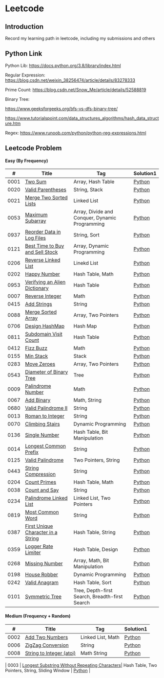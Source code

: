 # Leetcode

## Introduction 

Record my learning path in leetcode, including my submissions and others

## Python Link

Python Lib: https://docs.python.org/3.8/library/index.html

Regular Expression: https://blog.csdn.net/weixin_38256474/article/details/83278333

Prime Count: https://blog.csdn.net/Snow_Me/article/details/52588819

Binary Tree: 

https://www.geeksforgeeks.org/bfs-vs-dfs-binary-tree/

https://www.tutorialspoint.com/data_structures_algorithms/hash_data_structure.htm

Regex: https://www.runoob.com/python/python-reg-expressions.html

## Leetcode Problem

#### Easy (By Frequency)

| # | Title | Tag | Solution1 | 
|---| ----- | --- | --------- | 
| 0001 | [Two Sum](https://leetcode.com/problems/two-sum/) | Array, Hash Table | [Python](https://github.com/yanray/leetcode/blob/master/problems/0001Two_Sum/0001Two_Sum.md) | 
| 0020 | [Valid Parentheses](https://leetcode.com/problems/valid-parentheses/) | String, Stack | [Python](https://github.com/yanray/leetcode/blob/master/problems/0020Valid_Parentheses/0020Valid_Parentheses.md) | 
| 0021 | [Merge Two Sorted Lists](https://leetcode.com/problems/merge-two-sorted-lists/)| Linked List | [Python](https://github.com/yanray/leetcode/blob/master/problems/0021Merge_Two_Sorted%20_Lists/0021Merge_Two_Sorted%20_Lists.md) | 
| 0053 | [Maximum Subarray](https://leetcode.com/problems/maximum-subarray/)| Array, Divide and Conquer, Dynamic Programming | [Python](https://github.com/yanray/leetcode/blob/master/problems/0053Maximum_Subarray/0053Maximum%20Subarray.md) | 
| 0937 | [Reorder Data in Log Files](https://leetcode.com/problems/reorder-data-in-log-files/)| String, Sort | [Python](https://github.com/yanray/leetcode/blob/master/problems/0937Reorder_Data_in_Log_Files/0937Reorder_Data_in_Log_Files.md) | 
| 0121 | [Best Time to Buy and Sell Stock](https://leetcode.com/problems/best-time-to-buy-and-sell-stock/)| Array, Dynamic Programming | [Python](https://github.com/yanray/leetcode/blob/master/problems/0121Best_Time_to_Buy_and_Sell_Stock/0121Best_Time_to_Buy_and_Sell_Stock.md) | 
| 0206 | [Reverse Linked List](https://leetcode.com/problems/reverse-linked-list/)| Linekd List | [Python](https://github.com/yanray/leetcode/blob/master/problems/0206Reverse_Linked_List/0206Reverse_Linked_List.md) | 
| 0202 | [Happy Number](https://leetcode.com/problems/happy-number/)| Hash Table, Math | [Python](https://github.com/yanray/leetcode/blob/master/problems/0202Happy_Number/0202Happy_Number.md) | 
| 0953 | [Verifying an Alien Dictionary](https://leetcode.com/problems/verifying-an-alien-dictionary/)| Hash Table | [Python](https://github.com/yanray/leetcode/blob/master/problems/0953Verifying_an_Alien_Dictionary/0953Verifying_an_Alien_Dictionary.md) | 
| 0007 | [Reverse Integer](https://leetcode.com/problems/reverse-integer/)| Math | [Python](https://github.com/yanray/leetcode/blob/master/problems/0007Reverse_Integer/0007Reverse_Integer.md) | 
| 0415 | [Add Strings](https://leetcode.com/problems/add-strings/)| String | [Python](https://github.com/yanray/leetcode/blob/master/problems/0415Add_Strings/0415Add_Strings.md) | 
| 0088 | [Merge Sorted Array](https://leetcode.com/problems/merge-sorted-array/)| Array, Two Pointers | [Python](https://github.com/yanray/leetcode/blob/master/problems/0088Merge_Sorted_Array/0088Merge_Sorted_Array.md) | 
| 0706 | [Design HashMap](https://leetcode.com/problems/design-hashmap/)| Hash Map | [Python](https://github.com/yanray/leetcode/blob/master/problems/0706Design_HashMap/0706Design_HashMap.md) | 
| 0811 | [Subdomain Visit Count](https://leetcode.com/problems/subdomain-visit-count/)| Hash Table | [Python](https://github.com/yanray/leetcode/blob/master/problems/0811Subdomain_Visit_Count/0811Subdomain_Visit_Count.md) | 
| 0412 | [Fizz Buzz](https://leetcode.com/problems/fizz-buzz/)| Math | [Python](https://github.com/yanray/leetcode/blob/master/problems/0412Fizz_Buzz/0412Fizz_Buzz.md) | 
| 0155 | [Min Stack](https://leetcode.com/problems/min-stack/)| Stack | [Python](https://github.com/yanray/leetcode/blob/master/problems/0155Min_Stack/0155Min_Stack.md) | 
| 0283 | [Move Zeroes](https://leetcode.com/problems/move-zeroes/)| Array, Two Pointers | [Python](https://github.com/yanray/leetcode/blob/master/problems/0283Move_Zeroes/0283Move_Zeroes.md) | 
| 0543 | [Diameter of Binary Tree](https://leetcode.com/problems/diameter-of-binary-tree/)| Tree | [Python](https://github.com/yanray/leetcode/blob/master/problems/0543Diameter_of_Binary_Tree/0543Diameter_of_Binary_Tree.md) | 
| 0009 | [Palindrome Number](https://leetcode.com/problems/palindrome-number/)| Math | [Python](https://github.com/yanray/leetcode/blob/master/problems/0009Palindrome_Number/0009Palindrome_Number.md) | 
| 0067 | [Add Binary](https://leetcode.com/problems/add-binary/)| Math, String | [Python](https://github.com/yanray/leetcode/blob/master/problems/0067Add_Binary/0067Add_Binary.md) | 
| 0680 | [Valid Palindrome II](https://leetcode.com/problems/valid-palindrome-ii/)| String | [Python](https://github.com/yanray/leetcode/blob/master/problems/0680Valid_Palindrome_II/0680Valid_Palindrome_II.md) | 
| 0013 | [Roman to Integer](https://leetcode.com/problems/roman-to-integer)| String | [Python](https://github.com/yanray/leetcode/blob/master/problems/0013Roman_to_Integer/0013Roman_to_Integer.md) | 
| 0070 | [Climbing Stairs](https://leetcode.com/problems/climbing-stairs/)| Dynamic Programming | [Python](https://github.com/yanray/leetcode/blob/master/problems/0070Climbing_Stairs/0070Climbing_Stairs.md) | 
| 0136 | [Single Number](https://leetcode.com/problems/single-number/)| Hash Table, Bit Manipulation | [Python](https://github.com/yanray/leetcode/blob/master/problems/0136Single_Number/0136Single_Number.md) | 
| 0014 | [Longest Common Prefix](https://leetcode.com/problems/longest-common-prefix/)| String | [Python](https://github.com/yanray/leetcode/blob/master/problems/0014Longest_Common_Prefix/0014Longest_Common_Prefix.md) | 
| 0125 | [Valid Palindrome](https://leetcode.com/problems/valid-palindrome/)| Two Pointers, String | [Python](https://github.com/yanray/leetcode/blob/master/problems/0125Valid_Palindrome/0125Valid_Palindrome.md) | 
| 0443 | [String Compression](https://leetcode.com/problems/string-compression/)| String | [Python](https://github.com/yanray/leetcode/blob/master/problems/0443String_Compression/0443String_Compression.md) | 
| 0204 | [Count Primes](https://leetcode.com/problems/count-primes/)| Hash Table, Math | [Python](https://github.com/yanray/leetcode/blob/master/problems/0204Count_Primes/0204Count_Primes.md) | 
| 0038 | [Count and Say](https://leetcode.com/problems/count-and-say/)| String | [Python](https://github.com/yanray/leetcode/blob/master/problems/0038Count_and_Say/0038Count_and_Say.md) | 
| 0234 | [Palindrome Linked List](https://leetcode.com/problems/palindrome-linked-list/)| Linked List, Two Pointers | [Python](https://github.com/yanray/leetcode/blob/master/problems/0234Palindrome_Linked_List/0234Palindrome_Linked_List.md) | 
| 0819 | [Most Common Word](https://leetcode.com/problems/most-common-word/)| String | [Python](https://github.com/yanray/leetcode/blob/master/problems/0819Most_Common_Word/0819Most_Common_Word.md) | 
| 0387 | [First Unique Character in a String](https://leetcode.com/problems/first-unique-character-in-a-string/)| Hash Table, String | [Python](https://github.com/yanray/leetcode/blob/master/problems/0387First_Unique_Character_in_a_String/0387First_Unique_Character_in_a_String.md) | 
| 0359 | [Logger Rate Limiter](https://leetcode.com/problems/logger-rate-limiter/)| Hash Table, Design | [Python](https://github.com/yanray/leetcode/blob/master/problems/0359Logger_Rate_Limiter/0359Logger_Rate_Limiter.md) | 
| 0268 | [Missing Number](https://leetcode.com/problems/missing-number/)| Array, Math, Bit Manipulation | [Python](https://github.com/yanray/leetcode/blob/master/problems/0268Missing_Number/0268Missing_Number.md) | 
| 0198 | [House Robber](https://leetcode.com/problems/house-robber/)| Dynamic Programming | [Python](https://github.com/yanray/leetcode/blob/master/problems/0198House_Robber/0198House_Robber.md) | 
| 0242 | [Valid Anagram](https://leetcode.com/problems/valid-anagram/)| Hash Table, Sort | [Python](https://github.com/yanray/leetcode/blob/master/problems/0242Valid_Anagram/0242Valid_Anagram.md) | 
| 0101 | [Symmetric Tree](https://leetcode.com/problems/symmetric-tree/)| Tree, Depth-first Search, Breadth-first Search | [Python](https://github.com/yanray/leetcode/blob/master/problems/0101Symmetric_Tree/0101Symmetric_Tree.md) | 


#### Medium (Frequency + Random)

| # | Title | Tag | Solution1 | 
|---| ----- | --- | --------- | 
| 0002 | [Add Two Numbers](https://leetcode.com/problems/add-two-numbers/)| Linked List, Math | [Python](https://github.com/yanray/leetcode/tree/master/medium/0002Add_Two_Numbers) | 
| 0006 | [ZigZag Conversion](https://leetcode.com/problems/zigzag-conversion/)| String | [Python](https://github.com/yanray/leetcode/blob/master/medium/0006ZigZag_Conversion/0006ZigZag_Conversion.md) | 
| 0008 | [String to Integer (atoi)](https://leetcode.com/problems/string-to-integer-atoi/)| Math String | [Python](https://github.com/yanray/leetcode/blob/master/medium/0008String_to_Integer_(atoi)/0008String_to_Integer_(atoi).md) | 



| 0003 | [Longest Substring Without Repeating Characters](https://leetcode.com/problems/longest-substring-without-repeating-characters/)| Hash Table, Two Pointers, String, Sliding Window | [Python](https://github.com/yanray/leetcode/blob/master/medium/0003Longest_Substring_Without_Repeating_Characters/0003Longest_Substring_Without_Repeating_Characters.md) | 

<!-- ```diff
- text in red
+ text in green
! text in orange
# text in gray
``` -->